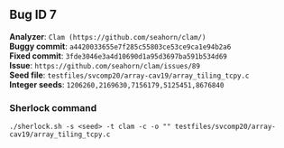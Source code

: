 ## Bug ID 7

**Analyzer**: `Clam (https://github.com/seahorn/clam/)`
<br>
**Buggy commit**: `a4420033655e7f285c55803ce53ce9ca1e94b2a6`
<br>
**Fixed commit**: `3fde3046e3a4d10690d1a95d3697ba591b534d69`
<br>
**Issue**: `https://github.com/seahorn/clam/issues/89`
<br>
**Seed file**: `testfiles/svcomp20/array-cav19/array_tiling_tcpy.c`
<br>
**Integer seeds**: `1206260,2169630,7156179,5125451,8676840`


### Sherlock command

```
./sherlock.sh -s <seed> -t clam -c -o "" testfiles/svcomp20/array-cav19/array_tiling_tcpy.c
```